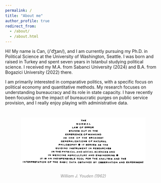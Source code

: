 ```yaml
---
permalink: /
title: "About me"
author_profile: true
redirect_from: 
  - /about/
  - /about.html
---
```


Hi! My name is Can, <a href="https://en.wikipedia.org/wiki/Help:IPA/English" target="_blank" rel="noopener noreferrer" style="text-decoration: none;">(/ˈd͡ʒan/)</a>, and I am currently pursuing my Ph.D. in Political Science at the <a href="https://www.polisci.washington.edu/people/can-bodrumlu" target="_blank" rel="noopener noreferrer" style="text-decoration: none;">University of Washington</a>, Seattle. I was born and raised in Turkey and spent seven years in Istanbul studying political science. I received my M.A. from Sabanci University (2024) and B.A. from Bogazici University (2022) there.

I am primarily interested in comparative politics, with a specific focus on political economy and quantitative methods. My research focuses on understanding bureaucracy and its role in state capacity. I have recently been focusing on the impact of bureaucratic purges on public service provision, and I really enjoy playing with administrative data.

<div style="text-align: center; margin-top: 40px;">
  <img src="images/youden.gif" alt="the normal law of error" style="max-width: 80%; margin-bottom: 10px;">
  <p style="font-size: 0.9em; font-style: italic; color: #888;">
    William J. Youden (1962)
  </p>
</div>
